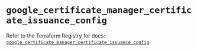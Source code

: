 # `google_certificate_manager_certificate_issuance_config`

Refer to the Terraform Registry for docs: [`google_certificate_manager_certificate_issuance_config`](https://registry.terraform.io/providers/hashicorp/google-beta/6.38.0/docs/resources/google_certificate_manager_certificate_issuance_config).
